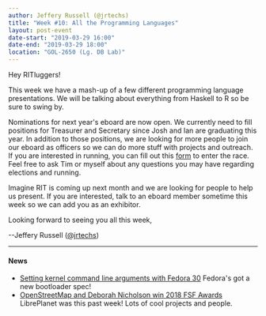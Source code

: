 ```yaml
---
author: Jeffery Russell (@jrtechs)
title: "Week #10: All the Programming Languages"
layout: post-event
date-start: "2019-03-29 16:00"                               
date-end: "2019-03-29 18:00"
location: "GOL-2650 (Lg. DB Lab)"
---
```


Hey RITluggers!

This week we have a mash-up of a few different programming language presentations.
We will be talking about everything from Haskell to R so be sure to swing by.

Nominations for next year's eboard are now open.
We currently need to fill positions for Treasurer and Secretary since Josh and Ian are graduating this year.
In addition to those positions, we are looking for more people to join our eboard as officers so we can do more stuff with projects and outreach.
If you are interested in running, you can fill out this [form](http://cglink.me/s17020) to enter the race.
Feel free to ask Tim or myself about any questions you may have regarding elections and running.

Imagine RIT is coming up next month and we are looking for people to help us present.
If you are interested, talk to an eboard member sometime this week so we can add you as an exhibitor. 

Looking forward to seeing you all this week,

--Jeffery Russell ([@jrtechs](https://jrtechs.net))

---

#### News

* [Setting kernel command line arguments with Fedora 30](https://fedoramagazine.org/setting-kernel-command-line-arguments-with-fedora-30/) Fedora's got a new bootloader spec! 
* [OpenStreetMap and Deborah Nicholson win 2018 FSF Awards ](https://www.fsf.org/news/openstreetmap-and-deborah-nicholson-win-2018-fsf-awards) LibrePlanet was this past week! Lots of cool projects and people. 